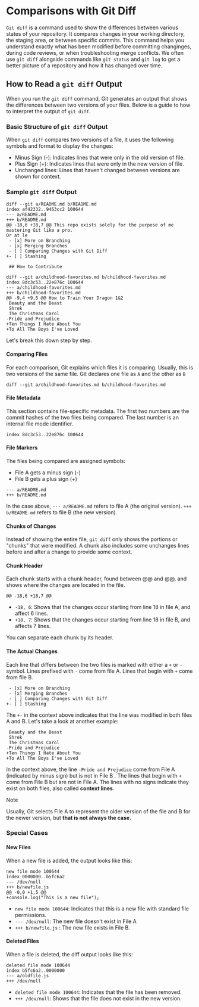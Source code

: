 # Comparisons with Git Diff

`Git diff` is a command used to show the differences between various states of your repository. It compares changes in your working directory, the staging area, or between specific commits. This command helps you understand exactly what has been modified before committing changinges, during code reviews, or when troubleshooting merge conflicts. We often use `git diff` alongside commands like `git status` and `git log` to get a better picture of a repository and how it has changed over time.

## How to Read a `git diff` Output

When you run the `git diff` command, Git generates an output that shows the differences between two versions of your files. Below is a guide to how to interpret the output of `git diff`.

### Basic Structure of `git diff` Output

When `git diff` compares two versions of a file, it uses the following symbols and format to display the changes:

- Minus Sign (-): Indicates lines that were only in the old version of file.
- Plus Sign (+): Indicates lines that were only in the new version of file.
- Unchanged lines: Lines that haven't changed between versions are shown for context.

### Sample `git diff` Output

```
diff --git a/README.md b/README.md
index af42332..9463cc2 100644
--- a/README.md
+++ b/README.md
@@ -18,6 +18,7 @@ This repo exists solely for the purpose of me mastering Git like a pro.
Or at le
 - [x] More on Branching
 - [x] Merging Branches
 - [ ] Comparing Changes with Git Diff
+- [ ] Stashing

 ## How to Contribute

diff --git a/childhood-favorites.md b/childhood-favorites.md
index 8dc3c53..22e876c 100644
--- a/childhood-favorites.md
+++ b/childhood-favorites.md
@@ -9,4 +9,5 @@ How to Train Your Dragon 1&2
 Beauty and the Beast
 Shrek
 The Christmas Carol
-Pride and Prejudice
+Ten Things I Hate About You
+To All The Boys I've Loved
```

Let's break this down step by step.

#### Comparing Files

For each comparison, Git explains which files it is comparing. Usually, this is two versions of the same file. Git declares one file as `A` and the other as `B`

```
diff --git a/childhood-favorites.md b/childhood-favorites.md
```

#### File Metadata

This section contains file-specific metadata. The first two numbers are the commit hashes of the two files being compared. The last number is an internal file mode identifier.

```
index 8dc3c53..22e876c 100644
```

#### File Markers

The files being compared are assigned symbols:

- File A gets a minus sign (-)
- File B gets a plus sign (+)

```
--- a/README.md
+++ b/README.md
```

In the case above, `--- a/README.md` refers to file A (the original version). `+++ b/README.md` refers to file B (the new version).

#### Chunks of Changes

Instead of showing the entire file, `git diff` only shows the portions or "chunks" that were modified. A chunk also includes some unchanges lines before and after a change to provide some context.

#### Chunk Header

Each chunk starts with a chunk header, found between @@ and @@, and shows where the changes are located in the file.

```
@@ -18,6 +18,7 @@
```

- `-18, 6`: Shows that the changes occur starting from line 18 in file A, and affect 6 lines.
- `+18, 7`: Shows that the changes occur starting from line 18 in file B, and affects 7 lines.

You can separate each chunk by its header.

#### The Actual Changes

Each line that differs between the two files is marked with either a `+` or `-` symbol. Lines prefixed with `-` come from file A. Lines that begin with `+` come from file B.

```
 - [x] More on Branching
 - [x] Merging Branches
 - [ ] Comparing Changes with Git Diff
+- [ ] Stashing
```

The `+-` in the context above indicates that the line was modified in both files A and B. Let's take a look at another example:

```
 Beauty and the Beast
 Shrek
 The Christmas Carol
-Pride and Prejudice
+Ten Things I Hate About You
+To All The Boys I've Loved
```

In the context above, the line `-Pride and Prejudice` come from File A (indicated by minus sign) but is not in File B . The lines that begin with `+` come from File B but are not in File A. The lines with no signs indicate they exist on both files, also called **context lines**.

> [!Note]
> Usually, Git selects File A to represent the older version of the file and B for the newer version, but **that is not always the case**.

### Special Cases

#### New Files

When a new file is added, the output looks like this:

```
new file mode 100644
index 0000000..b5fc6a2
--- /dev/null
+++ b/newfile.js
@@ -0,0 +1,5 @@
+console.log("This is a new file");
```

- `new file mode 100644`: Indicates that this is a new file with standard file permissions.
- `--- /dev/null`: The new file doesn't exist in File A
- `+++ b/newfile.js` : The new file exists in File B.

#### Deleted Files

When a file is deleted, the diff output looks like this:

```
deleted file mode 100644
index b5fc6a2..0000000
--- a/oldfile.js
+++ /dev/null
```

- `deleted file mode 100644`: Indicates that the file has been removed.
- `+++ /dev/null`: Shows that the file does not exist in the new version.

